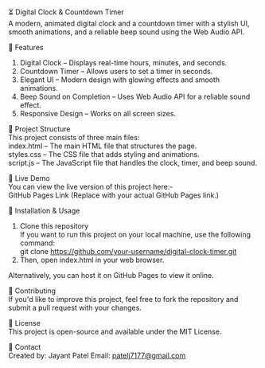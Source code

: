 ⏳ Digital Clock & Countdown Timer  
  A modern, animated digital clock and a countdown timer with a stylish UI, smooth animations, and a reliable beep sound using the Web Audio API.  

🌟 Features  
1. Digital Clock – Displays real-time hours, minutes, and seconds.  
2. Countdown Timer – Allows users to set a timer in seconds.  
3. Elegant UI – Modern design with glowing effects and smooth animations.  
4. Beep Sound on Completion – Uses Web Audio API for a reliable sound effect.  
5. Responsive Design – Works on all screen sizes.
   
📂 Project Structure  
  This project consists of three main files:  
  index.html – The main HTML file that structures the page.  
  styles.css – The CSS file that adds styling and animations.  
  script.js – The JavaScript file that handles the clock, timer, and beep sound.  
  
🚀 Live Demo  
You can view the live version of this project here:-  
GitHub Pages Link (Replace with your actual GitHub Pages link.)  

🔧 Installation & Usage   
1. Clone this repository  
  If you want to run this project on your local machine, use the following command:  
    git clone https://github.com/your-username/digital-clock-timer.git  
2. Then, open index.html in your web browser.  

Alternatively, you can host it on GitHub Pages to view it online.  

🤝 Contributing  
If you'd like to improve this project, feel free to fork the repository and submit a pull request with your changes.  

📜 License  
This project is open-source and available under the MIT License.  

📧 Contact  
Created by: Jayant Patel
Email: patelj7177@gmail.com
